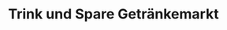 ---
title: "Trink und Spare Getränkemarkt"
url: /neukirchen-vluyn/trink-und-spare-getraenkemarkt/
shop: Getränke
---